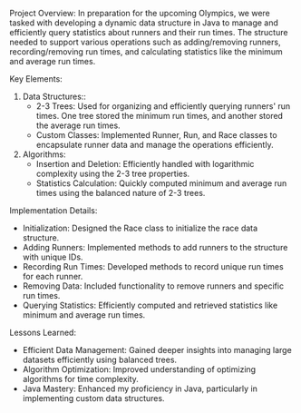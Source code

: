Project Overview:
In preparation for the upcoming Olympics, we were tasked with developing a dynamic data structure in Java to manage and efficiently query statistics about runners and their run times. The structure needed to support various operations such as adding/removing runners, recording/removing run times, and calculating statistics like the minimum and average run times.

Key Elements:
1. Data Structures::
    * 2-3 Trees: Used for organizing and efficiently querying runners' run times. One tree stored the 
      minimum run times, and another stored the average run times.
    * Custom Classes: Implemented Runner, Run, and Race classes to encapsulate runner data and 
      manage the operations efficiently.
2. Algorithms:
    * Insertion and Deletion: Efficiently handled with logarithmic complexity using the 2-3 tree properties.
    * Statistics Calculation: Quickly computed minimum and average run times using the balanced nature 
      of 2-3 trees.

Implementation Details:
* Initialization: Designed the Race class to initialize the race data structure.
* Adding Runners: Implemented methods to add runners to the structure with unique IDs.
* Recording Run Times: Developed methods to record unique run times for each runner.
* Removing Data: Included functionality to remove runners and specific run times.
* Querying Statistics: Efficiently computed and retrieved statistics like minimum and average run times.

 Lessons Learned:
* Efficient Data Management: Gained deeper insights into managing large datasets efficiently using 
   balanced trees.
* Algorithm Optimization: Improved understanding of optimizing algorithms for time complexity.
* Java Mastery: Enhanced my proficiency in Java, particularly in implementing custom data structures.
